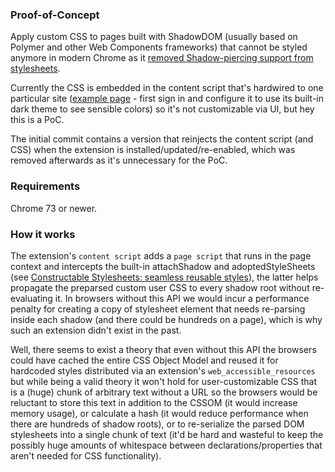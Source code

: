 ### Proof-of-Concept

Apply custom CSS to pages built with ShadowDOM (usually based on Polymer and other Web Components frameworks) that cannot be styled anymore in modern Chrome as it [removed Shadow-piercing support from stylesheets](https://www.chromestatus.com/features#deep).

Currently the CSS is embedded in the content script that's hardwired to one particular site ([example page](https://polymer2-chromium-review.googlesource.com/q/status:open) - first sign in and configure it to use its built-in dark theme to see sensible colors) so it's not customizable via UI, but hey this is a PoC.

The initial commit contains a version that reinjects the content script (and CSS) when the extension is installed/updated/re-enabled, which was removed afterwards as it's unnecessary for the PoC. 

### Requirements

Chrome 73 or newer.

### How it works

The extension's `content script` adds a `page script` that runs in the page context and intercepts the built-in attachShadow and adoptedStyleSheets (see [Constructable Stylesheets: seamless reusable styles](https://developers.google.com/web/updates/2019/02/constructable-stylesheets)), the latter helps propagate the preparsed custom user CSS to every shadow root without re-evaluating it. In browsers without this API we would incur a performance penalty for creating a copy of stylesheet element that needs re-parsing inside each shadow (and there could be hundreds on a page), which is why such an extension didn't exist in the past.

Well, there seems to exist a theory that even without this API the browsers could have cached the entire CSS Object Model and reused it for hardcoded styles distributed via an extension's `web_accessible_resources` but while being a valid theory it won't hold for user-customizable CSS that is a (huge) chunk of arbitrary text without a URL so the browsers would be reluctant to store this text in addition to the CSSOM (it would increase memory usage), or calculate a hash (it would reduce performance when there are hundreds of shadow roots), or to re-serialize the parsed DOM stylesheets into a single chunk of text (it'd be hard and wasteful to keep the possibly huge amounts of whitespace between declarations/properties that aren't needed for CSS functionality).
